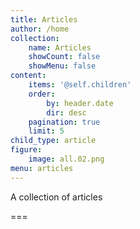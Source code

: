 ```yaml
---
title: Articles
author: /home
collection:
    name: Articles
    showCount: false
    showMenu: false
content:
    items: '@self.children'
    order:
        by: header.date
        dir: desc
    pagination: true
    limit: 5
child_type: article
figure:
    image: all.02.png
menu: articles
---
```


A collection of articles

===
